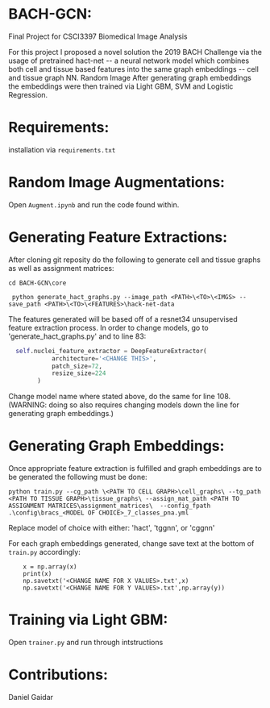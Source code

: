 # BACH-GCN:

Final Project for CSCI3397 Biomedical Image Analysis

For this project I proposed a novel solution the 2019 BACH Challenge via the usage of pretrained hact-net -- a neural network model which combines both cell and tissue based features into the same graph embeddings -- cell and tissue graph NN. Random Image  After generating graph embeddings the embeddings were then trained via Light GBM, SVM and Logistic Regression.


# Requirements:

installation via ```` requirements.txt ````

# Random Image Augmentations:
Open ```` Augment.ipynb ```` and run the code found within.

# Generating Feature Extractions:

After cloning git reposity do the following to generate cell and tissue graphs as well as assignment matrices: 
```
cd BACH-GCN\core
```

```
 python generate_hact_graphs.py --image_path <PATH>\<TO>\<IMGS> --save_path <PATH>\<TO>\<FEATURES>\hack-net-data
```
The features generated will be based off of a resnet34 unsupervised feature extraction process. In order to change models, go to 'generate_hact_graphs.py' and to line 83:

```python
  self.nuclei_feature_extractor = DeepFeatureExtractor(
            architecture='<CHANGE THIS>',
            patch_size=72,
            resize_size=224
        )
```
Change model name where stated above, do the same for line 108. (WARNING: doing so also requires changing models down the line for generating graph embeddings.) 

# Generating Graph Embeddings:

Once appropriate feature extraction is fulfilled and graph embeddings are to be generated the following must be done: 

```
python train.py --cg_path \<PATH TO CELL GRAPH>\cell_graphs\ --tg_path <PATH TO TISSUE GRAPH>\tissue_graphs\ --assign_mat_path <PATH TO ASSIGNMENT MATRICES\assignment_matrices\  --config_fpath .\config\bracs_<MODEL OF CHOICE>_7_classes_pna.yml
```
Replace model of choice with either: 'hact', 'tggnn', or 'cggnn'

For each graph embeddings generated, change save text at the bottom of ```train.py``` accordingly:

```
    x = np.array(x)
    print(x)
    np.savetxt('<CHANGE NAME FOR X VALUES>.txt',x)
    np.savetxt('<CHANGE NAME FOR Y VALUES>.txt',np.array(y))
````
 
 
# Training via Light GBM:

Open ```trainer.py``` and run through intstructions

# Contributions:

Daniel Gaidar
